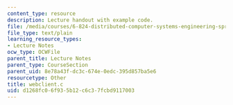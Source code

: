 ```yaml
---
content_type: resource
description: Lecture handout with example code.
file: /media/courses/6-824-distributed-computer-systems-engineering-spring-2006/d1268fc06f935b12c6c37fcbd9117003_webclient.c
file_type: text/plain
learning_resource_types:
- Lecture Notes
ocw_type: OCWFile
parent_title: Lecture Notes
parent_type: CourseSection
parent_uid: 8e78a43f-dc3c-674e-0edc-395d857ba5e6
resourcetype: Other
title: webclient.c
uid: d1268fc0-6f93-5b12-c6c3-7fcbd9117003
---
```

